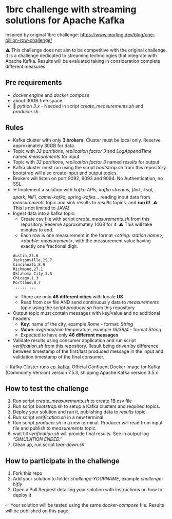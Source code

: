 # 1brc challenge with streaming solutions for Apache Kafka

Inspired by original 1brc challenge:
https://www.morling.dev/blog/one-billion-row-challenge/

⚠️ This challenge does not aim to be competitive with the original challenge. It is a challenge dedicated to streaming technologies that integrate with Apache Kafka. Results will be evaluated taking in consideration complete different measures.

## Pre requirements

- _docker engine_ and _docker compose_
- about 30GB free space
- 🐍 _python 3.x_ - Needed in script _create_measurements.sh_ and _producer.sh_.


## Rules

- Kafka cluster with only **3 brokers**. Cluster must be local only. Reserve approximately 30GB for data.
- Topic with _32 partitions_, _replication factor 3_ and _LogAppendTime_ named _measurements_ for input
- Topic with _32 partitions_, _replication factor 3_ named _results_ for output
- Kafka cluster must run using the script _bootstrap.sh_ from this repository. bootstrap will also create input and output topics.
- Brokers will listen on port 9092, 9093 and 9094. No Authentication, no SSL.
- ✴️ Implement a solution with _kafka APIs, kafka streams, flink, ksql, spark, NiFi, camel-kafka, spring-kafka..._ reading input data from _measurements_ topic and sink results to _results_ topics. and **run it!**. ⚠️ This is not limited to JAVA!
- Ingest data into a kafka topic:
    - Create csv file with script _create_measurements.sh_ from this repository. Reserve approximately 14GB for it. ⚠️ This will take minutes to end.
    -  Each row is one measurement in the format _<string: station name>;<double: measurement>_, with the measurement value having exactly one fractional digit.
  ```
  Austin,25.6
  Jacksonville,29.7
  Cincinnati,8.9
  Richmond,27.1
  Oklahoma City,3.5
  Chicago,1.3
  Portland,8.7
  ..........
  ```
    - There are only **46 different cities** with locale **US**
    - Read from csv file AND send continuously data to _measurements_ topic using the script _producer.sh_ from this repository
- Output topic must contain messages with key/value and no additional headers:
  - **Key**: name of the city, example _Rome_ - format: _String_
  - **Value**: _avg/max/min_ temperature, example _16/38/4_ - format _String_
  - Expected to have only **46 different messages**
- Validate results using consumer application and run script _verification.sh_ from this repository. Result being driven by difference between timestamp of the first/last produced message in the input and validation timestamp of the final consumer.

💡 Kafka Cluster runs [cp-kafka](https://hub.docker.com/r/confluentinc/cp-kafka), Official Confluent Docker Image for Kafka (Community Version) version 7.5.3, shipping Apache Kafka version 3.5.x


## How to test the challenge

1. Run script _create_measurements.sh_ to create 1B csv file
2. Run script _bootstrap.sh_ to setup a Kafka clusters and required topics. 
3. Deploy your solution and run it, publishing data to _results_ topic. 
4. Run script _verification.sh_ in a new terminal 
5. Run script _producer.sh_ in a new terminal. Producer will read from input file and publish to _measurements_ topic. 
6. wait till _verification.sh_ will provide final results. See in output log _"SIMULATION ENDED."_
7. Clean up, run script _tear-down.sh_

## How to participate in the challenge

1. Fork this repo
2. Add your solution to folder _challenge-YOURNAME_, example _challenge-hifly_
3. Open a Pull Request detailing your solution with instructions on how to deploy it

✅ Your solution will be tested using the same _docker-compose_ file. Results will be published on this page.